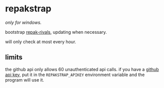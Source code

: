 # repakstrap

*only for windows.*

bootstrap [repak-rivals](https://github.com/natimerry/repak-rivals), updating when necessary.

will only check at most every hour.

## limits

the github api only allows 60 unauthenticated api calls. if you have a [github api key](https://docs.github.com/en/authentication/keeping-your-account-and-data-secure/managing-your-personal-access-tokens), put it in the `REPAKSTRAP_APIKEY` environment variable and the program will use it.
